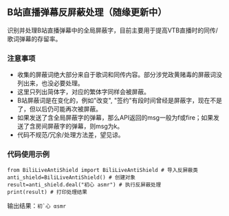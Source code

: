 ## B站直播弹幕反屏蔽处理（随缘更新中）

识别并处理B站直播弹幕中的全局屏蔽字，目前主要用于提高VTB直播时的同传/歌词弹幕的存留率。

### 注意事项
+ 收集的屏蔽词绝大部分来自于歌词和同传内容。部分涉党政黄赌毒的屏蔽词没列出来，也没必要处理。
+ 这里只列出简体字，对应的繁体字同样会被屏蔽。
+ B站屏蔽词是在变化的，例如"改变", "签约"有段时间曾经是屏蔽字，现在不是了，但以后仍可能再次被屏蔽。
+ 如果发送了含全局屏蔽字的弹幕，那么API返回的msg一般为f或fire；如果发送了含房间屏蔽字的弹幕，则msg为k。
+ 代码不规范/冗余/处理方法差，望见谅。

### 代码使用示例
```
from BiliLiveAntiShield import BiliLiveAntiShield # 导入反屏蔽类
anti_shield=BiliLiveAntiShield() # 创建对象
result=anti_shield.deal("初心 asmr") # 执行反屏蔽处理
print(result) # 打印处理结果
```

输出结果：```初`心 αsmr```

